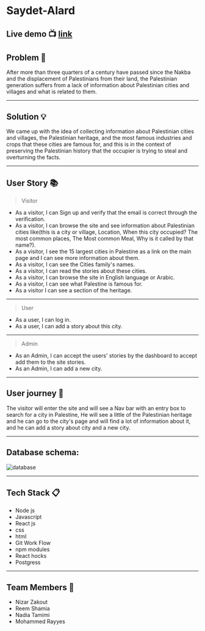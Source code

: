 # Saydet-Alard


## Live demo :tv:  [link]()

## Problem :memo: 
After more than three quarters of a century have passed since the Nakba and the displacement of Palestinians from their land, the Palestinian generation suffers from a lack of information about Palestinian cities and villages and what is related to them.

--------
## Solution :bulb:

We came up with the idea of collecting information about Palestinian cities and villages, the Palestinian heritage, and the most famous industries and crops that these cities are famous for, and this is in the context of preserving the Palestinian history that the occupier is trying to steal and overturning the facts.

---------------
## User Story  :books: 
>Visitor
* As a visitor, I can Sign up and verify that the email is correct through the verification.
* As a visitor, I can browse the site and see information about Palestinian cities like(this is a city or village, Location, When this city  occupied? The most common places, The Most common Meal, Why is it called by that name?).
* As a visitor, I see the 15 largest cities in Palestine as a link on the main page and I can see more information about them.
* As a visitor, I can see the Cities family's names.
* As a visitor, I can read the stories about these cities.
* As a visitor, I can browse the site in English language or Arabic.
* As a visitor, I can see what Palestine is famous for.
* As a visitor I can see a section of the heritage.
-----------
> User
* As a user, I can log in.
* As a user, I can add a story about this city.
-------------------
> Admin

* As an Admin, I can accept the users' stories by the dashboard to accept add them to the site stories.
* As an Admin, I can add a new city.
--------------------------
## User journey  :open_book:
The visitor will enter the site and will see a Nav bar with an entry box to search for a city in Palestine, He will see a little of the Palestinian heritage and he can go to the city's page and will find a lot of information about it, and he can add a story about city and a new city.

-----
## Database schema: 
![database ](https://user-images.githubusercontent.com/71079908/138549598-36d2ef3f-1813-4740-8078-ee0d4f45c283.png)

------
## Tech Stack  :clipboard: 
* Node js
* Javascript
* React js
* css
* html
* Git Work Flow
* npm modules
* React hocks
* Postgress
-----------
## Team Members :busts_in_silhouette:
* Nizar Zakout
* Reem Shamia
* Nadia Tamimi
* Mohammed Rayyes
